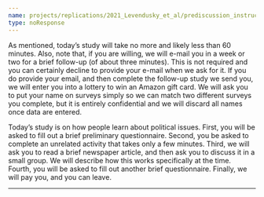 ```yaml
---
name: projects/replications/2021_Levendusky_et_al/prediscussion_instructions.md
type: noResponse
---
```

As mentioned, today’s study will take no more and likely less than 60 minutes. Also, note that, if you are willing, we will e-mail you in a week or two for a brief follow-up (of about three minutes). This is not required and you can certainly decline to provide your e-mail when we ask for it. If you do provide your email, and then complete the follow-up study we send you, we will enter you into a lottery to win an Amazon gift card. We will ask you to put your name on surveys simply so we can match two different surveys you complete, but it is entirely confidential and we will discard all names once data are entered.

Today’s study is on how people learn about political issues. First, you will be asked to fill out a brief preliminary questionnaire. Second, you be asked to complete an unrelated activity that takes only a few minutes. Third, we will ask you to read a brief newspaper article, and then ask you to discuss it in a small group. We will describe how this works specifically at the time. Fourth, you will be asked to fill out another brief questionnaire. Finally, we will pay you, and you can leave. 



---
